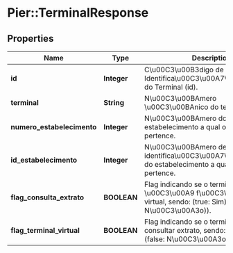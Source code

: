 # Pier::TerminalResponse

## Properties
Name | Type | Description | Notes
------------ | ------------- | ------------- | -------------
**id** | **Integer** | C\u00C3\u00B3digo de Identifica\u00C3\u00A7\u00C3\u00A3o do Terminal (id). | [optional] 
**terminal** | **String** | N\u00C3\u00BAmero \u00C3\u00BAnico do terminal. | [optional] 
**numero_estabelecimento** | **Integer** | N\u00C3\u00BAmero do estabelecimento a qual o terminal pertence. | [optional] 
**id_estabelecimento** | **Integer** | N\u00C3\u00BAmero de identifica\u00C3\u00A7\u00C3\u00A3o do estabelecimento a qual o terminal pertence. | [optional] 
**flag_consulta_extrato** | **BOOLEAN** | Flag indicando se o terminal \u00C3\u00A9 f\u00C3\u00ADsico ou virtual, sendo: (true: Sim), (false: N\u00C3\u00A3o)). | [optional] 
**flag_terminal_virtual** | **BOOLEAN** | Flag indicando se o terminal permite consultar extrato, sendo: (true: Sim), (false: N\u00C3\u00A3o)). | [optional] 



